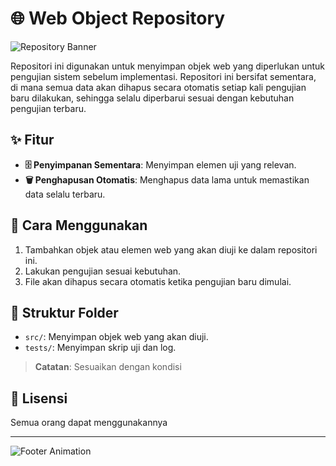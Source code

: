 # 🌐 Web Object Repository

![Repository Banner](https://media.giphy.com/media/Ll22OhMLAlVDb8UQWe/giphy.gif)

Repositori ini digunakan untuk menyimpan objek web yang diperlukan untuk pengujian sistem sebelum implementasi. Repositori ini bersifat sementara, di mana semua data akan dihapus secara otomatis setiap kali pengujian baru dilakukan, sehingga selalu diperbarui sesuai dengan kebutuhan pengujian terbaru.

## ✨ Fitur
- **🗄️ Penyimpanan Sementara**: Menyimpan elemen uji yang relevan.
- **🗑️ Penghapusan Otomatis**: Menghapus data lama untuk memastikan data selalu terbaru.

## 🚀 Cara Menggunakan
1. Tambahkan objek atau elemen web yang akan diuji ke dalam repositori ini.
2. Lakukan pengujian sesuai kebutuhan.
3. File akan dihapus secara otomatis ketika pengujian baru dimulai.

## 📂 Struktur Folder
- `src/`: Menyimpan objek web yang akan diuji.
- `tests/`: Menyimpan skrip uji dan log.

> **Catatan**: Sesuaikan dengan kondisi

## 📜 Lisensi
Semua orang dapat menggunakannya

---

![Footer Animation](https://media.giphy.com/media/26tn33aiTi1jkl6H6/giphy.gif)
